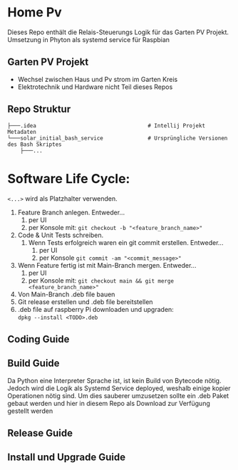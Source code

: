 # Home Pv
Dieses Repo enthält die Relais-Steuerungs Logik für das Garten PV Projekt.  
Umsetzung in Phyton als systemd service für Raspbian

## Garten PV Projekt
- Wechsel zwischen Haus und Pv strom im Garten Kreis
- Elektrotechnik und Hardware nicht Teil dieses Repos 

## Repo Struktur
```
├───.idea                                   # Intellij Projekt Metadaten
└───solar_initial_bash_service              # Ursprüngliche Versionen des Bash Skriptes
    ├───...

```
# Software Life Cycle:
`<...>` wird als Platzhalter verwenden. 

1. Feature Branch anlegen. Entweder...
   1. per UI
   1. per Konsole mit: ``git checkout -b "<feature_branch_name>"``
2. Code & Unit Tests schreiben.
   1. Wenn Tests erfolgreich waren ein git commit erstellen. Entweder...
      1. per UI
      1. per Konsole ``git commit -am "<commit_message>"``   
3. Wenn Feature fertig ist mit Main-Branch mergen. Entweder...
   1. per UI
   1. per Konsole mit: ``git checkout main && git merge <feature_branch_name>"``
4. Von Main-Branch .deb file bauen
5. Git release erstellen und .deb file bereitstellen
6. .deb file auf raspberry Pi downloaden und upgraden:  
   ``dpkg --install <TODO>.deb``

## Coding Guide

 
## Build Guide
Da Python eine Interpreter Sprache ist, ist kein Build von Bytecode nötig. Jedoch wird die Logik als Systemd Service deployed, weshalb einige kopier Operationen nötig sind. Um dies sauberer umzusetzen sollte ein .deb Paket gebaut werden und hier in diesem Repo als Download zur Verfügung gestellt werden

## Release Guide


## Install und Upgrade Guide